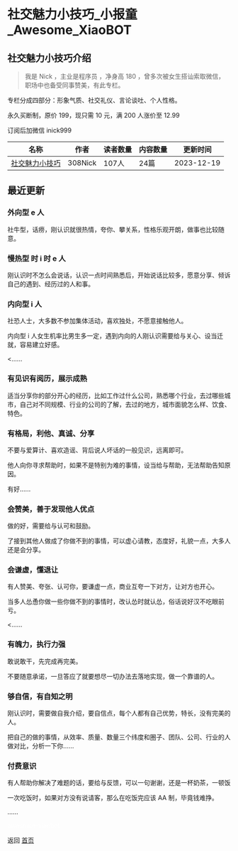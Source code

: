 # 社交魅力小技巧_小报童_Awesome_XiaoBOT

## 社交魅力小技巧介绍
> 我是 Nick ，主业是程序员 ，净身高 180 ，曾多次被女生搭讪索取微信，职场中也备受同事赞美，有此专栏。    
    
专栏分成四部分：形象气质、社交礼仪、言论谈吐、个人性格。    
    
永久买断制，原价 199，现只需 10 元，满 200 人涨价至 12.99    
    
订阅后加微信 inick999  
  


|名称|作者|读者数量|内容数量|更新时间|
|---|---|---|---|---|
|[社交魅力小技巧](https://xiaobot.net/p/rgml?refer=9c3f1c95-a052-465a-9902-f6d75080262a)|308Nick|107人|24篇|2023-12-19|

## 最近更新
### 外向型 e 人

社牛型，话痨，刚认识就很热情，夸你、攀关系，性格乐观开朗，做事也比较随意。

### 慢热型 时 i 时 e 人

刚认识时不怎么会说话，认识一点时间熟悉后，开始说话比较多，愿意分享、倾诉自己的遇到、经历过的人和事。

### 内向型 i 人

社恐人士，大多数不参加集体活动，喜欢独处，不愿意接触他人。

内向型 i 人女生机率比男生多一定，遇到内向的人刚认识需要给与关心、设当迁就，容易建立好感。

<......

### 有见识有阅历，展示成熟

适当分享你的部分开心的经历，比如工作过什么公司，熟悉哪个行业，去过哪些城市，自己对不同规模、行业的公司的了解，去过的地方，城市面貌怎么样、饮食、特色。

### 有格局，利他、真诚、分享

不要与爱算计、喜欢造谣、背后说人坏话的一般见识，远离即可。

他人向你寻求帮助时，如果不是特别为难的事情，设当给与帮助，无法帮助告知原因。

有好......

### 会赞美，善于发现他人优点

做的好，需要给与认可和鼓励。

了接到其他人做成了你做不到的事情，可以虚心请教，态度好，礼貌一点，大多人还是会分享。

### 会谦虚，懂退让

有人赞美、夸张、认可你，要谦虚一点，商业互夸一下对方，让对方也开心。

当多人怂恿你做一些你做不到的事情时，改认怂时就认怂，俗话说好汉不吃眼前亏。

<......

### 有魄力，执行力强

敢说敢干，先完成再完美。

不要随意承诺，一旦答应了就要想尽一切办法去落地实现，做一个靠谱的人。

### 够自信，有自知之明

刚认识时，需要做自我介绍，要自信点，每个人都有自己优势，特长，没有完美的人。

把自己的做的事情，从效率、质量、数量三个纬度和圈子、团队、公司、行业的人做对比，分析一下你......

### 付费意识

有人帮助你解决了难题的话，要给与反馈，可以一句谢谢，还是一杯奶茶，一顿饭

一次吃饭时，如果对方没有说请客，那么在吃饭完应该 AA 制，毕竟钱难挣。

......


<a href="https://github.com/Reno9527/awesome-xiaobot" style="color: white; text-decoration: none;">awesome-xiaobot</a>

返回 [首页](../README.md)
